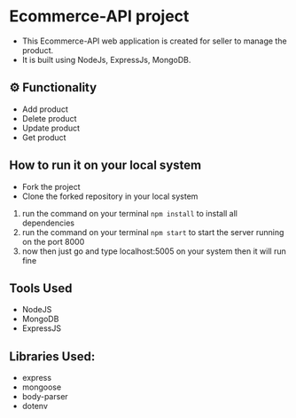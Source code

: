 # Ecommerce-API project

- This Ecommerce-API web application is created for seller to manage the product.
- It is built using NodeJs, ExpressJs, MongoDB.

## ⚙️ Functionality

- Add product
- Delete product 
- Update product 
- Get product

## How to run it on your local system

- Fork the project
- Clone the forked repository in your local system

1. run the command on your terminal `npm install` to install all dependencies
2. run the command on your terminal `npm start` to start the server running on the port 8000
3. now then just go and type localhost:5005 on your system then it will run fine

## Tools Used

- NodeJS
- MongoDB
- ExpressJS

## Libraries Used:

- express
- mongoose
- body-parser
- dotenv
